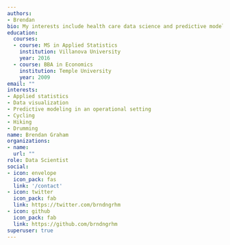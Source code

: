 ```yaml
---
authors:
- Brendan
bio: My interests include health care data science and predictive modeling in an operational setting.
education:
  courses:
  - course: MS in Applied Statistics 
    institution: Villanova University
    year: 2016
  - course: BBA in Economics
    institution: Temple University
    year: 2009
email: ""
interests:
- Applied statistics
- Data visualization
- Predictive modeling in an operational setting
- Cycling
- Hiking
- Drumming
name: Brendan Graham
organizations:
- name:
  url: ""
role: Data Scientist
social:
- icon: envelope
  icon_pack: fas
  link: '/contact'
- icon: twitter
  icon_pack: fab
  link: https://twitter.com/brndngrhm
- icon: github
  icon_pack: fab
  link: https://github.com/brndngrhm
superuser: true
---
```


